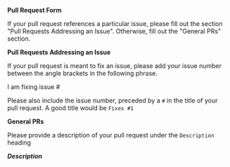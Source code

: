 **Pull Request Form**

If your pull request references a particular issue, please fill out the section "Pull Requests Addressing an Issue".
Otherwise, fill out the "General PRs" section.

**Pull Requests Addressing an Issue**

If your pull request is meant to fix an issue, please add your issue number between the angle brackets
in the following phrase.

I am fixing issue #<issue>

Please also include the issue number, preceded by a ``#`` in the title of your pull request. A good title
would be ``Fixes #1``

**General PRs**

Please provide a description of your pull request under the `Description` heading

***Description***
